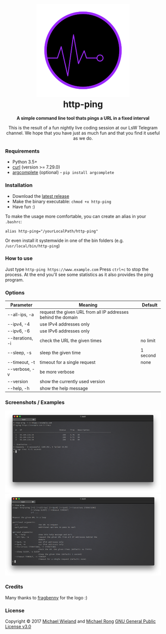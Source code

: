<h1 align="center">
    <br>
    <img src="assets/images/logo_300x300.png" alt="http-ping logo">
    <br>
    http-ping
</h1>

<p align="center">
<b>A simple command line tool thats pings a URL in a fixed interval</b></p>

<p align="center">
This is the result of a fun nightly live coding session at our LsW Telegram channel. We hope that you have just as much fun and that you find it useful as we do.
</p>


### Requirements
* Python 3.5+
* [curl](https://curl.haxx.se) (version >= 7.29.0)
* [argcomplete](https://argcomplete.readthedocs.io) (optional) - ```pip install argcomplete```

### Installation
* Download the [latest release](https://github.com/mrong/http-ping/releases/latest)
* Make the binary executable: ```chmod +x http-ping```
* Have fun :)

To make the usage more comfortable, you can create an alias in your ```.bashrc```:
```
alias http-ping="/yourLocalPath/http-ping"
```

Or even install it systemwide in one of the bin folders (e.g. ```/usr/local/bin/http-ping```)

### How to use
Just type ```http-ping https://www.example.com```
Press ```ctrl+c``` to stop the process.
At the end you'll see some statistics as it also provides the ping program.

### Options
Parameter        | Meaning                                                       | Default
---------------- | ------------------------------------------------------------- | -------
--all-ips, -a    | request the given URL from all IP addresses behind the domain |
--ipv4, -4       | use IPv4 addresses only                                       |
--ipv6, -6       | use IPv6 addresses only                                       |
--iterations, -i | check the URL the given times                                 | no limit
--sleep, -s      | sleep the given time                                          | 1 second
--timeout, -t    | timeout for a single request                                  | none
--verbose, -v    | be more verbose                                               |
--version        | show the currently used version                               |
--help, -h       | show the help message                                         |

### Screenshots / Examples
![screenshot1](assets/images/screenshot_ping.png)
![screenshot1](assets/images/screenshot_help.png)

### Credits
Many thanks to [fragbenny](https://fragbenny.de/) for the logo :)

### License
Copyright © 2017 [Michael Wieland](https://github.com/Programie) and [Michael Rong](https://github.com/mrong)
[GNU General Public License v3.0](LICENCE)